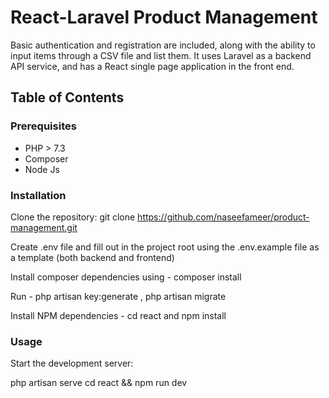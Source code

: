 # React-Laravel Product Management

Basic authentication and registration are included, along with the ability to input items through a CSV file and list them. It uses Laravel as a backend API service, and has a React single page application in the front end.

## Table of Contents

### Prerequisites

 - PHP > 7.3
 - Composer
 - Node Js


### Installation

Clone the repository: git clone https://github.com/naseefameer/product-management.git

Create .env file and fill out in the project root using the .env.example file as a template (both backend and frontend)

Install composer dependencies using - composer install

Run - php artisan key:generate , php artisan migrate

Install NPM dependencies - cd react and npm install


### Usage

Start the development server:

php artisan serve
cd react && npm run dev